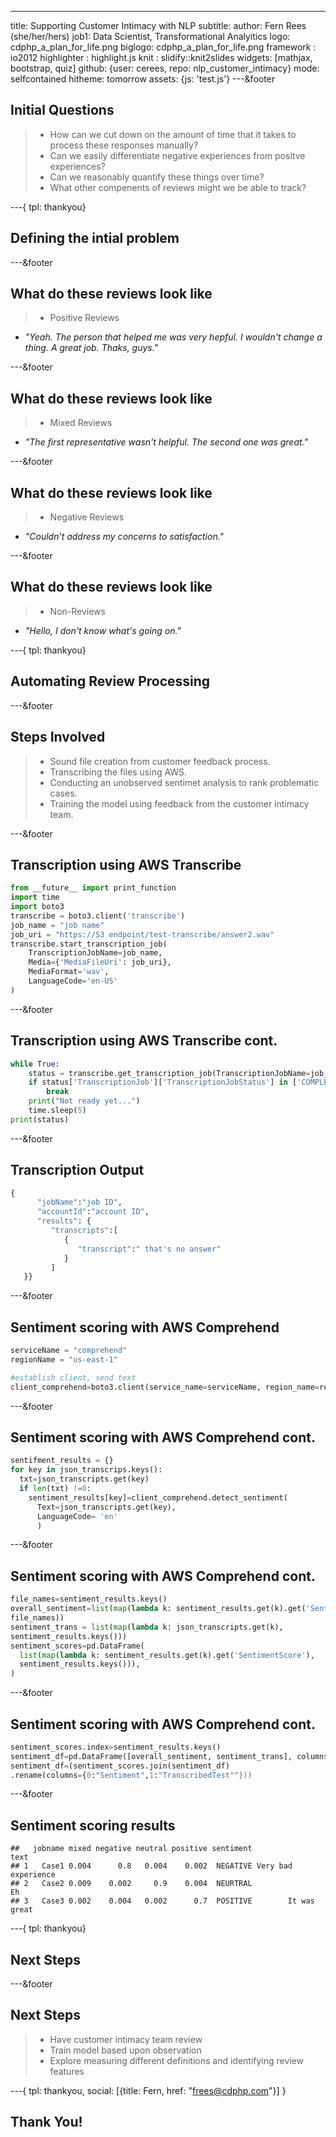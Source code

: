 ---
title: Supporting Customer Intimacy with NLP
subtitle: 
author: Fern Rees (she/her/hers)
job1: Data Scientist, Transformational Analyitics
logo: cdphp_a_plan_for_life.png
biglogo: cdphp_a_plan_for_life.png
framework : io2012
highlighter : highlight.js
knit : slidify::knit2slides
widgets: [mathjax, bootstrap, quiz]
github: {user: cerees, repo: nlp_customer_intimacy}
mode: selfcontained
hitheme: tomorrow
assets: {js: 'test.js'}
---&footer

<!-- Limit image width and height -->
<style type='text/css'>
img {
    max-height: 560px;
    max-width: 1080px;
}
</style>

<!-- Center image on slide -->
<script src="http://ajax.aspnetcdn.com/ajax/jQuery/jquery-1.7.min.js"></script>
<script type='text/javascript'>
$(function() {
    $("p:has(img)").addClass('centered');
});
</script>

## Initial Questions

>- How can we cut down on the amount of time that it takes to process these responses manually?
>- Can we easily differentiate negative experiences from positve experiences?
>- Can we reasonably quantify these things over time?
>- What other compenents of reviews might we be able to track?

---{
tpl: thankyou}

## Defining the intial problem

---&footer

## What do these reviews look like

>- Positive Reviews
  + *"Yeah.  The person that helped me was very hepful.  I wouldn't change a thing.  A great job.  Thaks, guys."*

---&footer

## What do these reviews look like

>- Mixed Reviews
  + *"The first representative wasn't helpful. The second one was great."*

---&footer

## What do these reviews look like

>- Negative Reviews
  + *"Couldn't address my concerns to satisfaction."*

---&footer

## What do these reviews look like

>- Non-Reviews
  + *"Hello, I don't know what's going on."*

---{
tpl: thankyou}

## Automating Review Processing

---&footer

## Steps Involved

>- Sound file creation from customer feedback process.
>- Transcribing the files using AWS.
>- Conducting an unobserved sentimet analysis to rank problematic cases.
>- Training the model using feedback from the customer intimacy team.

---&footer

## Transcription using AWS Transcribe

```python
from __future__ import print_function
import time
import boto3
transcribe = boto3.client('transcribe')
job_name = "job name"
job_uri = "https://S3 endpoint/test-transcribe/answer2.wav"
transcribe.start_transcription_job(
    TranscriptionJobName=job_name,
    Media={'MediaFileUri': job_uri},
    MediaFormat='wav',
    LanguageCode='en-US'
)
```

---&footer

## Transcription using AWS Transcribe cont.

```python
while True:
    status = transcribe.get_transcription_job(TranscriptionJobName=job_name)
    if status['TranscriptionJob']['TranscriptionJobStatus'] in ['COMPLETED', 'FAILED']:
        break
    print("Not ready yet...")
    time.sleep(5)
print(status)
```

---&footer
## Transcription Output


```python
{
      "jobName":"job ID",
      "accountId":"account ID",
      "results": {
         "transcripts":[
            {
               "transcript":" that's no answer"
            }
         ]
   }}
```

---&footer
## Sentiment scoring with AWS Comprehend


```python
serviceName = "comprehend"
regionName = "us-east-1"

#establish client, send text
client_comprehend=boto3.client(service_name=serviceName, region_name=regionName)
```

---&footer
## Sentiment scoring with AWS Comprehend cont.


```python
sentifment_results = {}
for key in json_transcrips.keys():
  txt=json_transcripts.get(key)
  if len(txt) !=0:
    sentiment_results[key]=client_comprehend.detect_sentiment(
      Text=json_transcripts.get(key),
      LanguageCode= 'en'
      )
```

---&footer
## Sentiment scoring with AWS Comprehend cont.


```python
file_names=sentiment_results.keys()
overall_sentiment=list(map(lambda k: sentiment_results.get(k).get('Sentment'), 
file_names))
sentiment_trans = list(map(lambda k: json_transcripts.get(k), 
sentiment_results.keys()))
sentiment_scores=pd.DataFrame(
  list(map(lambda k: sentiment_results.get(k).get('SentimentScore'), 
  sentiment_results.keys())),
)
```

---&footer
## Sentiment scoring with AWS Comprehend cont.


```python
sentiment_scores.index=sentiment_results.keys()
sentiment_df=pd.DataFrame([overall_sentiment, sentiment_trans], columns=file_namess).T
sentiment_df=(sentiment_scores.join(sentiment_df)
.rename(columns={0:"Sentiment",1:"TranscribedTest""}))
```

---&footer
## Sentiment scoring results


```
##   jobname mixed negative neutral positive sentiment                text
## 1   Case1 0.004      0.8   0.004    0.002  NEGATIVE Very bad experience
## 2   Case2 0.009    0.002     0.9    0.004  NEURTRAL                  Eh
## 3   Case3 0.002    0.004   0.002      0.7  POSITIVE        It was great
```


---{
tpl: thankyou}

## Next Steps

---&footer
## Next Steps
>- Have customer intimacy team review
>- Train model based upon observation
>- Explore measuring different definitions and identifying review features

---{
tpl: thankyou,
social: [{title: Fern, href: "frees@cdphp.com"}]
}

## Thank You!

<style>
.title-slide {
  background-color: #28a266; /* #28a266; ; #CA9F9D*/
}

.title-slide hgroup > h1{
 font-family: 'Oswald', 'Helvetica', sanserif; 
}

.title-slide hgroup > h1, 
.title-slide hgroup > h2 {
  color: #FFFFFF ;  /* ; #EF5150*/
}

.title-slide hgroup > p {
    color: #FFD700; /* ; #EF5150*/
}

</style>

<style>
.logo {position: absolute;
  bottom: 20px;
  left: 70px;
  z-index: 10}
</style>

<style>
slide:not(.segue) h2{color: #28a266}
</style>

